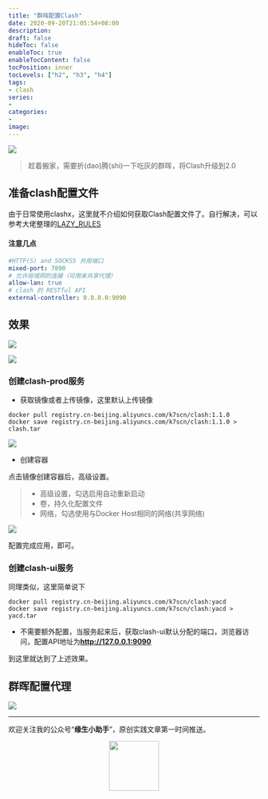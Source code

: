 ```yaml
---
title: "群晖配置Clash"
date: 2020-09-20T21:05:54+08:00
description:
draft: false
hideToc: false
enableToc: true
enableTocContent: false
tocPosition: inner
tocLevels: ["h2", "h3", "h4"]
tags:
- clash
series:
-
categories:
-
image: 
---
```



![](https://gitee.com/godu/blogimage/raw/master/blog/clash.png)

> 趁着搬家，需要折(dao)腾(shi)一下吃灰的群晖，将Clash升级到2.0

## 准备clash配置文件

由于日常使用clashx，这里就不介绍如何获取Clash配置文件了。自行解决，可以参考大佬整理的[LAZY_RULES](https://github.com/Hackl0us/SS-Rule-Snippet/blob/master/LAZY_RULES/clash.yaml)

#### 注意几点

```yaml
#HTTP(S) and SOCKS5 共用端口
mixed-port: 7890
# 允许局域网的连接（可用来共享代理）
allow-lan: true
# clash 的 RESTful API
external-controller: 0.0.0.0:9090
```

## 效果

![](https://gitee.com/godu/blogimage/raw/master/blog/20200920/qh01.jpg)

![](https://gitee.com/godu/blogimage/raw/master/blog/20200920/qh02.jpg)


### 创建clash-prod服务

- 获取镜像或者上传镜像，这里默认上传镜像

```
docker pull registry.cn-beijing.aliyuncs.com/k7scn/clash:1.1.0
docker save registry.cn-beijing.aliyuncs.com/k7scn/clash:1.1.0 > clash.tar
```

![](https://gitee.com/godu/blogimage/raw/master/blog/20200920/qh03.jpg)

- 创建容器

点击镜像创建容器后，高级设置。

> - 高级设置，勾选启用自动重新启动
> - 卷，持久化配置文件
> - 网络，勾选使用与Docker Host相同的网络(共享网络)



![](https://gitee.com/godu/blogimage/raw/master/blog/20200920/qh04.jpg)

配置完成应用，即可。


### 创建clash-ui服务

同理类似，这里简单说下

```
docker pull registry.cn-beijing.aliyuncs.com/k7scn/clash:yacd
docker save registry.cn-beijing.aliyuncs.com/k7scn/clash:yacd > yacd.tar
```

- 不需要额外配置，当服务起来后，获取clash-ui默认分配的端口，浏览器访问，配置API地址为**http://127.0.0.1:9090**

到这里就达到了上述效果。

## 群晖配置代理

![](https://gitee.com/godu/blogimage/raw/master/blog/20200920/qh05.jpg)

---

欢迎关注我的公众号“**缘生小助手**”，原创实践文章第一时间推送。

<center>
    <img src="https://gitee.com/godu/blogimage/raw/master/wechat/wx_qrcode.jpg" style="width: 100px;">
</center>
